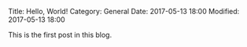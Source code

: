 Title: Hello, World!
Category: General
Date: 2017-05-13 18:00
Modified: 2017-05-13 18:00

This is the first post in this blog.
